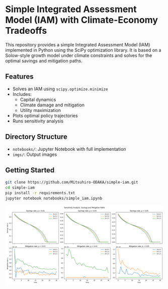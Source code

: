 # Simple Integrated Assessment Model (IAM) with Climate-Economy Tradeoffs

This repository provides a simple Integrated Assessment Model (IAM) implemented in Python using the SciPy optimization library.
It is based on a Solow-style growth model under climate constraints and solves for the optimal savings and mitigation paths.

## Features

- Solves an IAM using `scipy.optimize.minimize`
- Includes:
  - Capital dynamics
  - Climate damage and mitigation
  - Utility maximization
- Plots optimal policy trajectories
- Runs sensitivity analysis

## Directory Structure

- `notebooks/`: Jupyter Notebook with full implementation
- `imgs/`: Output images

## Getting Started

```bash
git clone https://github.com/Mitsuhiro-ODAKA/simple-iam.git
cd simple-iam
pip install -r requirements.txt
jupyter notebook notebooks/simple_iam.ipynb
```

![imgs/sensitivity_savings_mitigation.png](imgs/sensitivity_savings_mitigation.png)
